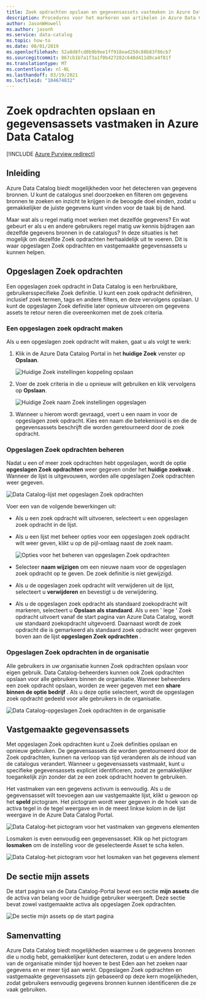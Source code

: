 ```yaml
---
title: Zoek opdrachten opslaan en gegevensassets vastmaken in Azure Data Catalog
description: Procedures voor het markeren van artikelen in Azure Data Catalog voor het opslaan van gegevens bronnen en gegevensassets voor later gebruik.
author: JasonWHowell
ms.author: jasonh
ms.service: data-catalog
ms.topic: how-to
ms.date: 08/01/2019
ms.openlocfilehash: 52a8d8fcd0b9b9ee1ff918ead250c88b83f86cb7
ms.sourcegitcommit: 867cb1b7a1f3a1f0b427282c648d411d0ca4f81f
ms.translationtype: MT
ms.contentlocale: nl-NL
ms.lasthandoff: 03/19/2021
ms.locfileid: "104674832"
---
```

# <a name="save-searches-and-pin-data-assets-in-azure-data-catalog"></a>Zoek opdrachten opslaan en gegevensassets vastmaken in Azure Data Catalog

[!INCLUDE [Azure Purview redirect](../../includes/data-catalog-use-purview.md)]

## <a name="introduction"></a>Inleiding
Azure Data Catalog biedt mogelijkheden voor het detecteren van gegevens bronnen. U kunt de catalogus snel doorzoeken en filteren om gegevens bronnen te zoeken en inzicht te krijgen in de beoogde doel einden, zodat u gemakkelijker de juiste gegevens kunt vinden voor de taak bij de hand.

Maar wat als u regel matig moet werken met dezelfde gegevens? En wat gebeurt er als u en andere gebruikers regel matig uw kennis bijdragen aan dezelfde gegevens bronnen in de catalogus? In deze situaties is het mogelijk om dezelfde Zoek opdrachten herhaaldelijk uit te voeren. Dit is waar opgeslagen Zoek opdrachten en vastgemaakte gegevensassets u kunnen helpen.

## <a name="saved-searches"></a>Opgeslagen Zoek opdrachten
Een opgeslagen zoek opdracht in Data Catalog is een herbruikbare, gebruikersspecifieke Zoek definitie. U kunt een zoek opdracht definiëren, inclusief zoek termen, tags en andere filters, en deze vervolgens opslaan. U kunt de opgeslagen Zoek definitie later opnieuw uitvoeren om gegevens assets te retour neren die overeenkomen met de zoek criteria.

### <a name="create-a-saved-search"></a>Een opgeslagen zoek opdracht maken
Als u een opgeslagen zoek opdracht wilt maken, gaat u als volgt te werk:
1. Klik in de Azure Data Catalog Portal in het **huidige Zoek** venster op **Opslaan**. 

    ![Huidige Zoek instellingen koppeling opslaan](./media/data-catalog-how-to-save-pin/01-save-option.png) 

2. Voer de zoek criteria in die u opnieuw wilt gebruiken en klik vervolgens op **Opslaan**.

    ![Huidige Zoek naam Zoek instellingen opgeslagen](./media/data-catalog-how-to-save-pin/02-name.png)

3. Wanneer u hierom wordt gevraagd, voert u een naam in voor de opgeslagen zoek opdracht. Kies een naam die betekenisvol is en die de gegevensassets beschrijft die worden geretourneerd door de zoek opdracht.

### <a name="manage-saved-searches"></a>Opgeslagen Zoek opdrachten beheren
Nadat u een of meer zoek opdrachten hebt opgeslagen, wordt de optie **opgeslagen Zoek opdrachten** weer gegeven onder het **huidige zoekvak** . Wanneer de lijst is uitgevouwen, worden alle opgeslagen Zoek opdrachten weer gegeven.

 ![Data Catalog-lijst met opgeslagen Zoek opdrachten](./media/data-catalog-how-to-save-pin/03-list.png)

Voer een van de volgende bewerkingen uit:

* Als u een zoek opdracht wilt uitvoeren, selecteert u een opgeslagen zoek opdracht in de lijst.

* Als u een lijst met beheer opties voor een opgeslagen zoek opdracht wilt weer geven, klikt u op de pijl-omlaag naast de zoek naam.

    ![Opties voor het beheren van opgeslagen Zoek opdrachten](./media/data-catalog-how-to-save-pin/04-managing.png)

* Selecteer **naam wijzigen** om een nieuwe naam voor de opgeslagen zoek opdracht op te geven. De zoek definitie is niet gewijzigd.

* Als u de opgeslagen zoek opdracht wilt verwijderen uit de lijst, selecteert u **verwijderen** en bevestigt u de verwijdering.

* Als u de opgeslagen zoek opdracht als standaard zoekopdracht wilt markeren, selecteert u **Opslaan als standaard**. Als u een ' lege ' Zoek opdracht uitvoert vanaf de start pagina van Azure Data Catalog, wordt uw standaard zoekopdracht uitgevoerd. Daarnaast wordt de zoek opdracht die is gemarkeerd als standaard zoek opdracht weer gegeven boven aan de lijst **opgeslagen Zoek opdrachten** .

### <a name="organizational-saved-searches"></a>Opgeslagen Zoek opdrachten in de organisatie
Alle gebruikers in uw organisatie kunnen Zoek opdrachten opslaan voor eigen gebruik. Data Catalog-beheerders kunnen ook Zoek opdrachten opslaan voor alle gebruikers binnen de organisatie. Wanneer beheerders een zoek opdracht opslaan, worden ze weer gegeven met een **share binnen de optie bedrijf** . Als u deze optie selecteert, wordt de opgeslagen zoek opdracht gedeeld voor alle gebruikers in de organisatie.

 ![Data Catalog-opgeslagen Zoek opdrachten in de organisatie](./media/data-catalog-how-to-save-pin/08-organizational-saved-search.png)

## <a name="pinned-data-assets"></a>Vastgemaakte gegevensassets
Met opgeslagen Zoek opdrachten kunt u Zoek definities opslaan en opnieuw gebruiken. De gegevensassets die worden geretourneerd door de Zoek opdrachten, kunnen na verloop van tijd veranderen als de inhoud van de catalogus verandert. Wanneer u gegevensassets vastmaakt, kunt u specifieke gegevensassets expliciet identificeren, zodat ze gemakkelijker toegankelijk zijn zonder dat ze een zoek opdracht hoeven te gebruiken.

Het vastmaken van een gegevens activum is eenvoudig. Als u de gegevensasset wilt toevoegen aan uw vastgemaakte lijst, klikt u gewoon op het **speld** pictogram. Het pictogram wordt weer gegeven in de hoek van de activa tegel in de tegel weergave en in de meest linkse kolom in de lijst weergave in de Azure Data Catalog Portal.

![Data Catalog-het pictogram voor het vastmaken van gegevens elementen](./media/data-catalog-how-to-save-pin/05-pinning.png)

Losmaken is even eenvoudig een gegevensasset. Klik op het pictogram **losmaken** om de instelling voor de geselecteerde Asset te scha kelen.

![Data Catalog-het pictogram voor het losmaken van het gegevens element](./media/data-catalog-how-to-save-pin/06-unpinning.png)

## <a name="the-my-assets-section"></a>De sectie mijn assets
De start pagina van de Data Catalog-Portal bevat een sectie **mijn assets** die de activa van belang voor de huidige gebruiker weergeeft. Deze sectie bevat zowel vastgemaakte activa als opgeslagen Zoek opdrachten.

![De sectie mijn assets op de start pagina](./media/data-catalog-how-to-save-pin/07-my-assets.png)

## <a name="summary"></a>Samenvatting
Azure Data Catalog biedt mogelijkheden waarmee u de gegevens bronnen die u nodig hebt, gemakkelijker kunt detecteren, zodat u en andere leden van de organisatie minder tijd hoeven te best Eden aan het zoeken naar gegevens en er meer tijd aan werkt. Opgeslagen Zoek opdrachten en vastgemaakte gegevensassets zijn gebaseerd op deze kern mogelijkheden, zodat gebruikers eenvoudig gegevens bronnen kunnen identificeren die ze vaak gebruiken.

